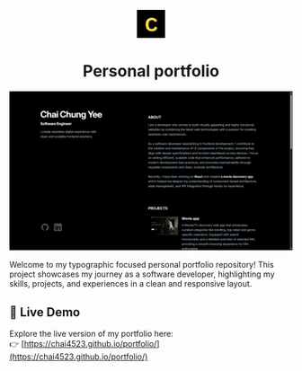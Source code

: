 <p align="center">
  <img src="src/assets/favicon.png" width="50" alt="Logo" />
</p>
<h1 align="center">Personal portfolio</h1>

[![Site preview](/src/assets/portfolio.png)](https://chai4523.github.io/portfolio/)

Welcome to my typographic focused personal portfolio repository! This project showcases my journey as a software developer, highlighting my skills, projects, and experiences in a clean and responsive layout.

## 🚀 Live Demo

Explore the live version of my portfolio here:  
👉 [https://chai4523.github.io/portfolio/](https://chai4523.github.io/portfolio/)